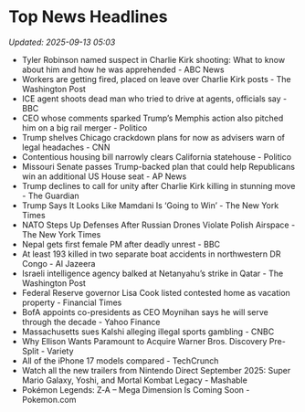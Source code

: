 # Top News Headlines

_Updated: 2025-09-13 05:03_

- Tyler Robinson named suspect in Charlie Kirk shooting: What to know about him and how he was apprehended - ABC News
- Workers are getting fired, placed on leave over Charlie Kirk posts - The Washington Post
- ICE agent shoots dead man who tried to drive at agents, officials say - BBC
- CEO whose comments sparked Trump’s Memphis action also pitched him on a big rail merger - Politico
- Trump shelves Chicago crackdown plans for now as advisers warn of legal headaches - CNN
- Contentious housing bill narrowly clears California statehouse - Politico
- Missouri Senate passes Trump-backed plan that could help Republicans win an additional US House seat - AP News
- Trump declines to call for unity after Charlie Kirk killing in stunning move - The Guardian
- Trump Says It Looks Like Mamdani Is ‘Going to Win’ - The New York Times
- NATO Steps Up Defenses After Russian Drones Violate Polish Airspace - The New York Times
- Nepal gets first female PM after deadly unrest - BBC
- At least 193 killed in two separate boat accidents in northwestern DR Congo - Al Jazeera
- Israeli intelligence agency balked at Netanyahu’s strike in Qatar - The Washington Post
- Federal Reserve governor Lisa Cook listed contested home as vacation property - Financial Times
- BofA appoints co-presidents as CEO Moynihan says he will serve through the decade - Yahoo Finance
- Massachusetts sues Kalshi alleging illegal sports gambling - CNBC
- Why Ellison Wants Paramount to Acquire Warner Bros. Discovery Pre-Split - Variety
- All of the iPhone 17 models compared - TechCrunch
- Watch all the new trailers from Nintendo Direct September 2025: Super Mario Galaxy, Yoshi, and Mortal Kombat Legacy - Mashable
- Pokémon Legends: Z‑A – Mega Dimension Is Coming Soon - Pokemon.com
